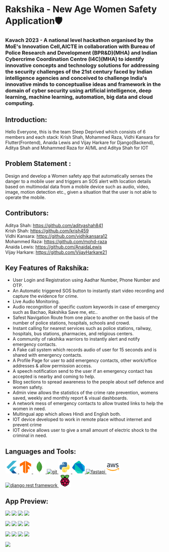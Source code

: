# Rakshika - New Age Women Safety Application🛡️

### Kavach 2023 - A national level hackathon organised by the MoE's Innovation Cell,AICTE in collaboration with Bureau of Police Research and Development (BPR&D)(MHA) and Indian Cybercrime Coordination Centre (I4C)(MHA) to identify innovative concepts and technology solutions for addressing the security challenges of the 21st century faced by Indian intelligence agencies and conceived to challenge India's innovative minds to conceptualise ideas and framework in the domain of cyber security using artificial intelligence, deep learning, machine learning, automation, big data and cloud computing.
## Introduction:
<p>Hello Everyone, this is the team Sleep Deprived which consists of 6 members and each stack: Krish Shah, Mohammed Raza, Vidhi Kansara for Flutter(Frontend), Anaida Lewis and Vijay Harkare for Django(Backend), Aditya Shah and Mohammed Raza for AI/ML and Aditya Shah for IOT</p>

## Problem Statement : 

<p>Design and develop a Women safety app that automatically senses the danger to a mobile user and triggers an SOS alert with location details based on multimodal data from a mobile device such as audio, video, image, motion detection etc., given a situation that the user is not able to operate the mobile.</p>

## Contributors:
Aditya Shah: https://github.com/adityashah841
<br />Krish Shah: https://github.com/krish459
<br />Vidhi Kansara: https://github.com/vidhikansara12
<br />Mohammed Raza: https://github.com/mohd-raza
<br />Anaida Lewis: https://github.com/AnaidaLewis
<br />Vijay Harkare: https://github.com/VijayHarkare21

## Key Features of Rakshika:
* User Login and Registration using Aadhar Number, Phone Number and OTP.
* An Automatic triggered SOS button to instantly start video recording and capture the evidence for crime.
* Live Audio Monitoring.
* Audio recongnition of specific custom keywords in case of emergency such as Bachao, Rakshika Save me, etc..
* Safest Navigation Route from one place to another on the basis of the number of police stations, hospitals, schools and crowd.
* Instant calling for nearest services such as police stations, railway, hospitals, bus stations, pharmacies, and religious centers.
* A community of rakshika warriors to instantly alert and notify emergency contacts.
* A Fake call system which records audio of user for 15 seconds and is shared with emergency contacts.
* A Profile Page for user to add emergency contacts, other work/office addresses & allow permission access.
* A speech notification send to the user if an emergency contact has accepted is nearby and coming to help.
* Blog sections to spread awareness to the people about self defence and women safety.
* Admin view allows the statistics of the crime rate prevention, womens saved, weekly and monthly report & visual dashboards.
* A network mess of emergency contacts to allow trusted links to help the women in need.
* Multingual app which allows Hindi and English both.
* IOT device developed to work in remote place without internet and prevent crime
* IOT device allows user to give a small amount of electric shock to the criminal in need.

<h2 align="left">Languages and Tools:</h2>
<p align="left">
  <a href="https://flutter.dev/" target="_blank" rel="noreferrer">
    <img src="https://raw.githubusercontent.com/devicons/devicon/master/icons/flutter/flutter-original.svg" alt="flutter" width="40" height="40"/>
  </a>
  <a href="https://www.tensorflow.org/" target="_blank" rel="noreferrer">
    <img src="https://raw.githubusercontent.com/devicons/devicon/master/icons/tensorflow/tensorflow-original.svg" alt="tensorflow" width="40" height="40"/>
  </a>
  <a href="https://www.mongodb.com/" target="_blank" rel="noreferrer">
    <img src="https://raw.githubusercontent.com/devicons/devicon/master/icons/mongodb/mongodb-original.svg" alt="mongodb" width="40" height="40"/>
  </a>
  <a href="https://git-scm.com/" target="_blank" rel="noreferrer">
    <img src="https://www.vectorlogo.zone/logos/git-scm/git-scm-icon.svg" alt="git" width="40" height="40"/>
  </a>
  <a href="https://www.python.org" target="_blank" rel="noreferrer">
    <img src="https://raw.githubusercontent.com/devicons/devicon/master/icons/python/python-original.svg" alt="python" width="40" height="40"/>
  </a>
  <a href="https://dart.dev/" target="_blank" rel="noreferrer">
    <img src="https://raw.githubusercontent.com/devicons/devicon/master/icons/dart/dart-original.svg" alt="dart" width="40" height="40"/>
  </a>
  <a href="https://fastapi.tiangolo.com/" target="_blank" rel="noreferrer">
    <img src="https://fastapi.tiangolo.com/img/logo-margin/logo-teal.png" alt="fastapi" width="40" height="40"/>
  </a>
  <a href="https://aws.amazon.com/" target="_blank" rel="noreferrer">
    <img src="https://raw.githubusercontent.com/devicons/devicon/master/icons/amazonwebservices/amazonwebservices-original-wordmark.svg" alt="aws" width="40" height="40"/>
  </a>
  <a href="https://www.django-rest-framework.org/" target="_blank" rel="noreferrer">
    <img src="https://www.vectorlogo.zone/logos/djangoproject/djangoproject-ar21.svg" alt="django rest framework" width="40" height="40"/>
  </a>
  <a href="https://www.raspberrypi.org/" target="_blank" rel="noreferrer">
    <img src="https://raw.githubusercontent.com/devicons/devicon/master/icons/raspberrypi/raspberrypi-original.svg" alt="raspberry pi" width="40" height="40"/>
  </a>
</p>




## App Preview:
<p float="left">
  <img src="https://github.com/AnaidaLewis/project2023/assets/91888013/edf8ff63-a9ba-4608-ae20-d9742b7304b9" width = "200">
  <img src="https://github.com/AnaidaLewis/project2023/assets/91888013/edcd6025-bb35-40b3-94f8-602ff1482d4f" width = "200">
  <img src="https://github.com/AnaidaLewis/project2023/assets/91888013/3dae508f-2f71-4549-99f9-b1e2193336b9" width = "200">
  <img src="https://github.com/AnaidaLewis/project2023/assets/91888013/9b54a521-5b2c-4b99-bf40-5fdeba364f0f" width = "200">
</p>

<p float="left">
  <img src="https://github.com/AnaidaLewis/project2023/assets/91888013/ac7d6047-f43b-48de-99f4-d276975119e2" width = "200">
  <img src="https://github.com/AnaidaLewis/project2023/assets/91888013/83f72d56-a74c-4c60-a506-e92258f6e333" width = "200">
  <img src="https://github.com/AnaidaLewis/project2023/assets/91888013/3ffa8e74-252b-44c9-93b8-40b6ce71f329" width = "200">
  <img src="https://github.com/AnaidaLewis/project2023/assets/91888013/9a8016d0-a99c-4180-ab9a-42a3611fc7b9" width = "200">
</p>

<p float="left">
  <img src="https://github.com/AnaidaLewis/project2023/assets/91888013/abc574b0-2ff5-440c-806b-99d7e7bbb65f" width = "200">
  <img src="https://github.com/AnaidaLewis/project2023/assets/91888013/bba60164-c7e0-4bee-9dbf-f6c3c92db473" width = "200">
  <img src="https://github.com/AnaidaLewis/project2023/assets/91888013/1dfcd98b-d783-4dea-bae8-56170aafb453" width = "200">
  <img src="https://github.com/AnaidaLewis/project2023/assets/91888013/70f10ea7-e844-4a49-983a-058c3664ff35" width = "200">
</p>

<p float="left">
<img src="https://github.com/AnaidaLewis/project2023/assets/91888013/1cf3b1bb-04f8-4b4e-815b-9a59be62786c" width = "200">
</p>


